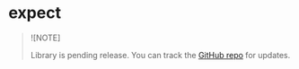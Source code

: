 # expect

> ![NOTE]
>
> Library is pending release.
> You can track the [GitHub repo](https://github.com/daymxn/rbxts-expect) for updates.
